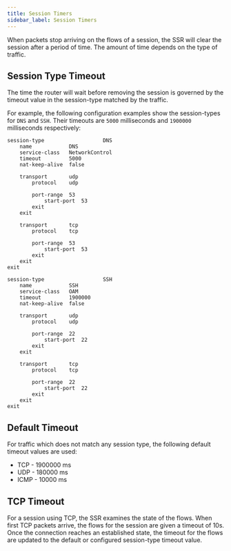 ```yaml
---
title: Session Timers
sidebar_label: Session Timers
---
```

When packets stop arriving on the flows of a session, the SSR will clear the session after a period of time. The amount of time depends on the type of traffic.

## Session Type Timeout

The time the router will wait before removing the session is governed by the timeout value in the session-type matched by the traffic.

For example, the following configuration examples show the session-types for `DNS` and `SSH`. Their timeouts are `5000` milliseconds and `1900000` milliseconds respectively:
```
session-type                   DNS
    name            DNS
    service-class   NetworkControl
    timeout         5000
    nat-keep-alive  false

    transport       udp
        protocol    udp

        port-range  53
            start-port  53
        exit
    exit

    transport       tcp
        protocol    tcp

        port-range  53
            start-port  53
        exit
    exit
exit
```

```
session-type                   SSH
    name            SSH
    service-class   OAM
    timeout         1900000
    nat-keep-alive  false

    transport       udp
        protocol    udp

        port-range  22
            start-port  22
        exit
    exit

    transport       tcp
        protocol    tcp

        port-range  22
            start-port  22
        exit
    exit
exit
```

## Default Timeout

For traffic which does not match any session type, the following default timeout values are used:
* TCP  - 1900000 ms
* UDP  - 180000 ms
* ICMP - 10000 ms

## TCP Timeout

For a session using TCP, the SSR examines the state of the flows. When first TCP packets arrive, the flows for the session are given a timeout of 10s. Once the connection reaches an established state, the timeout for the flows are updated to the default or configured session-type timeout value.
